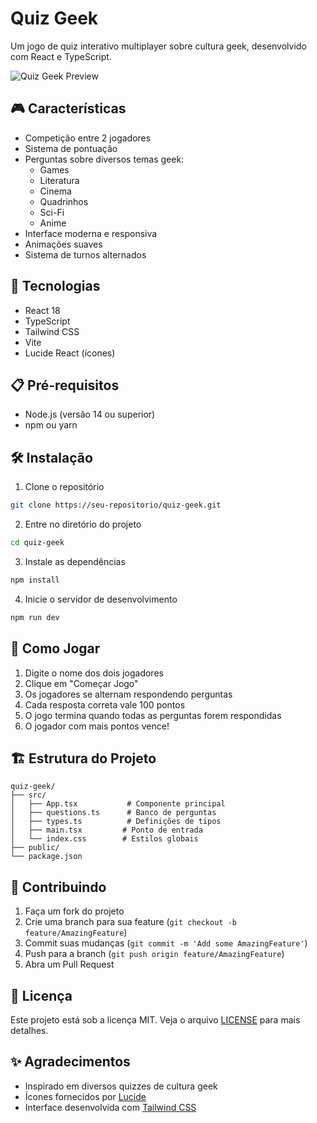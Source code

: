 # Quiz Geek

Um jogo de quiz interativo multiplayer sobre cultura geek, desenvolvido com React e TypeScript.

![Quiz Geek Preview](https://images.unsplash.com/photo-1511512578047-dfb367046420?auto=format&fit=crop&q=80&w=1000)

## 🎮 Características

- Competição entre 2 jogadores
- Sistema de pontuação
- Perguntas sobre diversos temas geek:
  - Games
  - Literatura
  - Cinema
  - Quadrinhos
  - Sci-Fi
  - Anime
- Interface moderna e responsiva
- Animações suaves
- Sistema de turnos alternados

## 🚀 Tecnologias

- React 18
- TypeScript
- Tailwind CSS
- Vite
- Lucide React (ícones)

## 📋 Pré-requisitos

- Node.js (versão 14 ou superior)
- npm ou yarn

## 🛠️ Instalação

1. Clone o repositório
```bash
git clone https://seu-repositorio/quiz-geek.git
```

2. Entre no diretório do projeto
```bash
cd quiz-geek
```

3. Instale as dependências
```bash
npm install
```

4. Inicie o servidor de desenvolvimento
```bash
npm run dev
```

## 🎯 Como Jogar

1. Digite o nome dos dois jogadores
2. Clique em "Começar Jogo"
3. Os jogadores se alternam respondendo perguntas
4. Cada resposta correta vale 100 pontos
5. O jogo termina quando todas as perguntas forem respondidas
6. O jogador com mais pontos vence!

## 🏗️ Estrutura do Projeto

```
quiz-geek/
├── src/
│   ├── App.tsx           # Componente principal
│   ├── questions.ts      # Banco de perguntas
│   ├── types.ts          # Definições de tipos
│   ├── main.tsx         # Ponto de entrada
│   └── index.css        # Estilos globais
├── public/
└── package.json
```

## 🤝 Contribuindo

1. Faça um fork do projeto
2. Crie uma branch para sua feature (`git checkout -b feature/AmazingFeature`)
3. Commit suas mudanças (`git commit -m 'Add some AmazingFeature'`)
4. Push para a branch (`git push origin feature/AmazingFeature`)
5. Abra um Pull Request

## 📝 Licença

Este projeto está sob a licença MIT. Veja o arquivo [LICENSE](LICENSE) para mais detalhes.

## ✨ Agradecimentos

- Inspirado em diversos quizzes de cultura geek
- Ícones fornecidos por [Lucide](https://lucide.dev)
- Interface desenvolvida com [Tailwind CSS](https://tailwindcss.com)